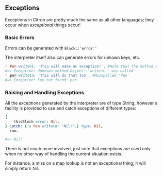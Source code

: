 ## Exceptions

Exceptions in Citron are pretty much the same as all other languages; they occur when _exceptional_ things occur!

### Basic Errors

Errors can be generated with `Block::'error:'`

The interpreter itself also can generate errors for unkown keys, etc.

```ruby
⠕ Pen writenl: 'This will make an exception!'. #Note that the method name is spelled incorrectly
#=> Exception: Unknown method Object::'writenl:' was called
⠕ pen writeln: 'This will do that too'. #Misspelled 'Pen'
#=> Exception: Key not found: pen
```

### Raising and Handling Exceptions

All the exceptions generated by the interpreter are of type String, however a facility is provided to use and catch exceptions of different types:

```ruby
{
    thisBlock error: Nil.
} catch: {:e Pen writeln: 'Nil!'.} type: Nil,
  run.

#=> Nil!
```



There is not much more involved, just note that exceptions are used only when no other way of handling the current situation exists.

For instance, a miss on a map lookup is not an exceptional thing, it will simply return Nil.

